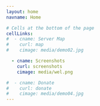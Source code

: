 ```yaml
---
layout: home
navname: Home

# Cells at the bottom of the page
cellLinks:
#  - cname: Server Map
#    curl: map
#    cimage: media/demo02.jpg

  - cname: Screenshots
    curl: screenshots
    cimage: media/wel.png

#  - cname: Donate
#    curl: donate
#    cimage: media/demo04.jpg
---
```

